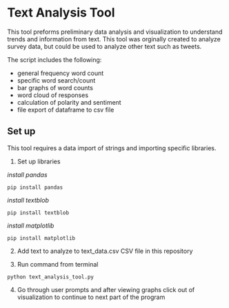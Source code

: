 # Text Analysis Tool 

This tool preforms preliminary data analysis and visualization to understand trends and information from text. This tool was orginally created to analyze survey data, but could be used to analyze other text such as tweets. 

The script includes the following: 

* general frequency word count 
* specific word search/count
* bar graphs of word counts 
* word cloud of responses 
* calculation of polarity and sentiment 
* file export of dataframe to csv file 

## Set up 

This tool requires a data import of strings and importing specific libraries. 

1. Set up libraries  


*install pandas*

`pip install pandas` 

*install textblob*

`pip install textblob`

*install matplotlib*

`pip install matplotlib` 


2. Add text to analyze to text_data.csv CSV file in this repository

3. Run command from terminal 

`python text_analysis_tool.py`

4. Go through user prompts and after viewing graphs click out of visualization to continue to next part of the program
